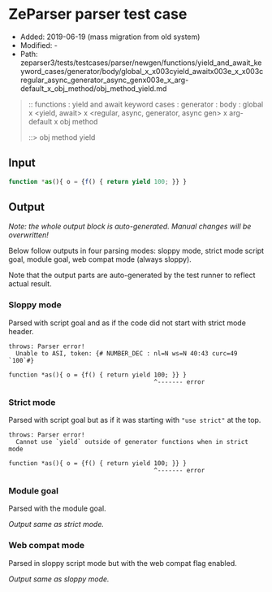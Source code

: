 # ZeParser parser test case

- Added: 2019-06-19 (mass migration from old system)
- Modified: -
- Path: zeparser3/tests/testcases/parser/newgen/functions/yield_and_await_keyword_cases/generator/body/global_x_x003cyield_awaitx003e_x_x003cregular_async_generator_async_genx003e_x_arg-default_x_obj_method/obj_method_yield.md

> :: functions : yield and await keyword cases : generator : body : global x <yield, await> x <regular, async, generator, async gen> x arg-default x obj method
>
> ::> obj method yield

## Input

`````js
function *as(){ o = {f() { return yield 100; }} }
`````

## Output

_Note: the whole output block is auto-generated. Manual changes will be overwritten!_

Below follow outputs in four parsing modes: sloppy mode, strict mode script goal, module goal, web compat mode (always sloppy).

Note that the output parts are auto-generated by the test runner to reflect actual result.

### Sloppy mode

Parsed with script goal and as if the code did not start with strict mode header.

`````
throws: Parser error!
  Unable to ASI, token: {# NUMBER_DEC : nl=N ws=N 40:43 curc=49 `100`#}

function *as(){ o = {f() { return yield 100; }} }
                                        ^------- error
`````

### Strict mode

Parsed with script goal but as if it was starting with `"use strict"` at the top.

`````
throws: Parser error!
  Cannot use `yield` outside of generator functions when in strict mode

function *as(){ o = {f() { return yield 100; }} }
                                        ^------- error
`````


### Module goal

Parsed with the module goal.

_Output same as strict mode._

### Web compat mode

Parsed in sloppy script mode but with the web compat flag enabled.

_Output same as sloppy mode._
